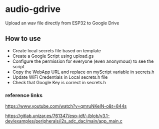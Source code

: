 # audio-gdrive

Upload an wav file directly from ESP32 to Google Drive

## How to use

- Create local secrets file based on template
- Create a Google Script using upload.gs
- Configure the permission for everyone (even anonymous) to see the script
- Copy the WebApp URL and replace on myScript variable in secrets.h
- Update WiFi Credentials in Local secrets.h file
- Check that Google Key is correct in secrets.h

### reference links

https://www.youtube.com/watch?v=qmruNKeIN-o&t=844s


https://gitlab.unizar.es/761347/esp-idf/-/blob/v3.1-dev/examples/peripherals/i2s_adc_dac/main/app_main.c

